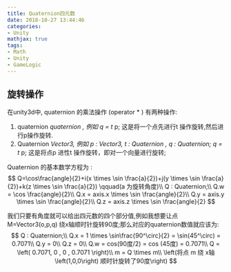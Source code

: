 ```yaml
---
title: Quaternion四元数
date: 2018-10-27 13:44:46
categories:
- Unity
mathjax: true
tags:
- Math
- Unity
- GameLogic
---
```

## 旋转操作

 在unity3d中, quaternion 的乘法操作 (operator  * ) 有两种操作:

1. quaternion *quaternion , 例如 q = t* p; 这是将一个点先进行t 操作旋转,然后进行p操作旋转.
2. Quaternion *Vector3, 例如 p : Vector3, t : Quaternion , q : Quaternion;    q = t* p; 这是将点p 进性t 操作旋转，即对一个向量进行旋转;

Quaternion 的基本数学方程为 :
$$
Q=\cos\frac{angle}{2}+i(x \times \sin \frac{a}{2})+j(y \times \sin \frac{a}{2})+k(z \times \sin \frac{a}{2}) \qquad(a 为旋转角度)\\
Q : Quaternion;\\
Q.w = \cos \frac{angle}{2}\\
Q.x = axis.x \times \sin \frac{angle}{2}\\
Q.y = axis.y \times \sin \frac{angle}{2}\\
Q.z = axis.z \times \sin \frac{angle}{2}
$$

我们只要有角度就可以给出四元数的四个部分值,例如我想要让点M=Vector3(o,p,q) 绕x轴顺时针旋转90度;那么对应的quaternion数值就应该为:
$$
Q : Quaternion;\\
Q.x = 1 \times \sin\frac{90^\circ}{2} = \sin(45^\circ) = 0.7071\\
Q.y = 0\\
Q.z = 0\\
Q.w = cos(90度/2) = cos (45度) = 0.7071\\
Q = \left( 0.7071, 0 , 0 , 0.7071 \right)\\
m = Q \times m\\
\left(将点 m 绕 x轴 \left(1,0,0\right) 顺时针旋转了90度\right)
$$
